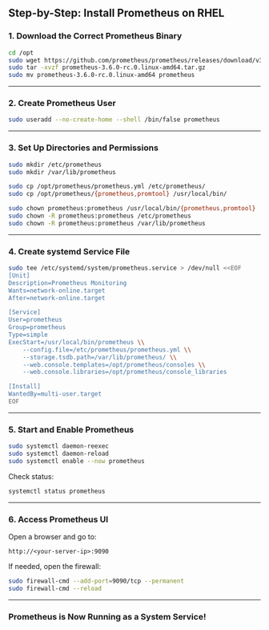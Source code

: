 ##  Step-by-Step: Install Prometheus on RHEL 

###  1. **Download the Correct Prometheus Binary**

```bash
cd /opt
sudo wget https://github.com/prometheus/prometheus/releases/download/v3.6.0-rc.0/prometheus-3.6.0-rc.0.linux-amd64.tar.gz
sudo tar -xvzf prometheus-3.6.0-rc.0.linux-amd64.tar.gz
sudo mv prometheus-3.6.0-rc.0.linux-amd64 prometheus
```

---

###  2. **Create Prometheus User**

```bash
sudo useradd --no-create-home --shell /bin/false prometheus
```

---

###  3. **Set Up Directories and Permissions**

```bash
sudo mkdir /etc/prometheus
sudo mkdir /var/lib/prometheus

sudo cp /opt/prometheus/prometheus.yml /etc/prometheus/
sudo cp /opt/prometheus/{prometheus,promtool} /usr/local/bin/

sudo chown prometheus:prometheus /usr/local/bin/{prometheus,promtool}
sudo chown -R prometheus:prometheus /etc/prometheus
sudo chown -R prometheus:prometheus /var/lib/prometheus
```

---

###  4. **Create systemd Service File**

```bash
sudo tee /etc/systemd/system/prometheus.service > /dev/null <<EOF
[Unit]
Description=Prometheus Monitoring
Wants=network-online.target
After=network-online.target

[Service]
User=prometheus
Group=prometheus
Type=simple
ExecStart=/usr/local/bin/prometheus \\
    --config.file=/etc/prometheus/prometheus.yml \\
    --storage.tsdb.path=/var/lib/prometheus/ \\
    --web.console.templates=/opt/prometheus/consoles \\
    --web.console.libraries=/opt/prometheus/console_libraries

[Install]
WantedBy=multi-user.target
EOF
```

---

###  5. **Start and Enable Prometheus**

```bash
sudo systemctl daemon-reexec
sudo systemctl daemon-reload
sudo systemctl enable --now prometheus
```

Check status:

```bash
systemctl status prometheus
```

---

###  6. **Access Prometheus UI**

Open a browser and go to:

```
http://<your-server-ip>:9090
```

If needed, open the firewall:

```bash
sudo firewall-cmd --add-port=9090/tcp --permanent
sudo firewall-cmd --reload
```

---

###  Prometheus is Now Running as a System Service!

